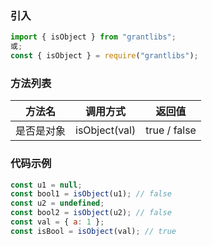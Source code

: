 ### 引入

```js
import { isObject } from "grantlibs";
或;
const { isObject } = require("grantlibs");
```

### 方法列表

| 方法名     | 调用方式      | 返回值       |
| ---------- | ------------- | ------------ |
| 是否是对象 | isObject(val) | true / false |

### 代码示例

```js
const u1 = null;
const bool1 = isObject(u1); // false
const u2 = undefined;
const bool2 = isObject(u2); // false
const val = { a: 1 };
const isBool = isObject(val); // true
```
